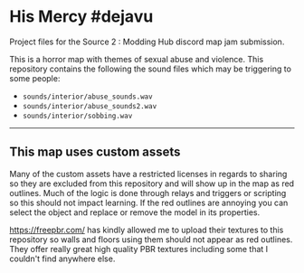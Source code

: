 # His Mercy #dejavu

Project files for the Source 2 : Modding Hub discord map jam submission.

This is a horror map with themes of sexual abuse and violence. This repository contains the following the sound files which may be triggering to some people:

* `sounds/interior/abuse_sounds.wav`
* `sounds/interior/abuse_sounds2.wav`
* `sounds/interior/sobbing.wav`

---

## This map uses custom assets

Many of the custom assets have a restricted licenses in regards to sharing so they are excluded from this repository and will show up in the map as red outlines. Much of the logic is done through relays and triggers or scripting so this should not impact learning. If the red outlines are annoying you can select the object and replace or remove the model in its properties.

https://freepbr.com/ has kindly allowed me to upload their textures to this repository so walls and floors using them should not appear as red outlines. They offer really great high quality PBR textures including some that I couldn't find anywhere else.
